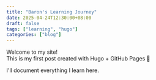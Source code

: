 ```yaml
---
title: "Baron's Learning Journey"
date: 2025-04-24T12:30:00+08:00
draft: false
tags: ["learning", "hugo"]
categories: ["blog"]
---
```


Welcome to my site!  
This is my first post created with Hugo + GitHub Pages 🚀

I'll document everything I learn here.


